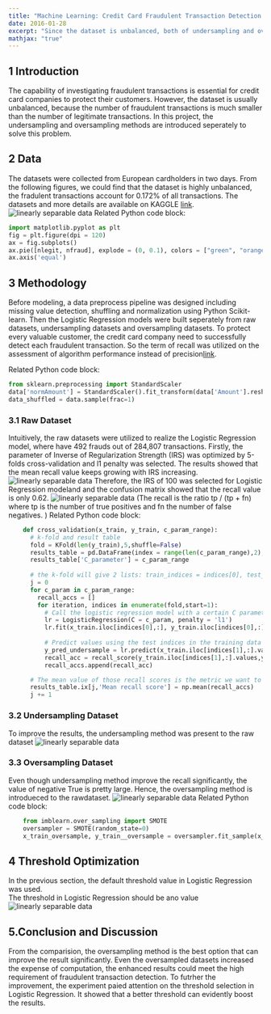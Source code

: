 ```yaml
---
title: "Machine Learning: Credit Card Fraudulent Transaction Detection using Python"
date: 2016-01-28
excerpt: "Since the dataset is unbalanced, both of undersampling and oversampling methods are applied to detect fraudulent transactions."
mathjax: "true"
---
```

## 1 Introduction
The capability of investigating fraudulent transactions is essential for credit card companies to protect their customers. However, the dataset is usually unbalanced, because the number of fraudulent transactions is much smaller than the number of legitimate transactions. In this project, the undersampling and oversampling methods are introduced seperately to solve this problem. 
  
## 2 Data  
The datasets were collected from European cardholders in two days. From the following figures, we could find that the dataset is highly unbalanced, the fradulent transactions account for 0.172% of all transactions. The datasets and more details are available on KAGGLE [link](https://www.kaggle.com/mlg-ulb/creditcardfraud).
<img src="{{ site.url }}{{ site.baseurl }}/images/ml_creditcard/1_1.png" alt="linearly separable data">
Related Python code block:
```python
import matplotlib.pyplot as plt
fig = plt.figure(dpi = 120)
ax = fig.subplots()
ax.pie([nlegit, nfraud], explode = (0, 0.1), colors = ["green", "orange"], labels = ('Normal Transactions','Fraudulent Transactions'), autopct='%0.3f%%', shadow=False, startangle=135)
ax.axis('equal')
```

## 3 Methodology
Before modeling, a data preprocess pipeline was designed including missing value detection, shuffling and normalization using Python Scikit-learn. Then the Logistic Regression models were built seperately from raw datasets, undersampling datasets and oversampling datasets. To protect every valuable customer, the credit card company need to successfully detect each fraudulent transaction. So the term of recall was utilized on the assessment of algorithm performance instead of precision[link](http://scikit-learn.org/stable/auto_examples/model_selection/plot_precision_recall.html). 

Related Python code block:
```python
from sklearn.preprocessing import StandardScaler
data['normAmount'] = StandardScaler().fit_transform(data['Amount'].reshape(-1,1))
data_shuffled = data.sample(frac=1)
```

### 3.1 Raw Dataset
Intuitively, the raw datasets were utilized to realize the Logistic Regression model, where have 492 frauds out of 284,807 transactions. Firstly, the parameter of Inverse of Regularization Strength (IRS) was optimized by 5-folds cross-validation and l1 penalty was selected. The results showed that the mean recall value keeps growing with IRS increasing.
<img src="{{ site.url }}{{ site.baseurl }}/images/ml_creditcard/2_1_cparam.png" alt="linearly separable data">
Therefore, the IRS of 100 was selected for Logistic Regression modeland and the confusion matrix showed that the recall value is only 0.62. 
<img src="{{ site.url }}{{ site.baseurl }}/images/ml_creditcard/2_1.png" alt="linearly separable data">
(The recall is the ratio tp / (tp + fn) where tp is the number of true positives and fn the number of false negatives. )
Related Python code block:
```python
    def cross_validation(x_train, y_train, c_param_range):
      # k-fold and result table
      fold = KFold(len(y_train),5,shuffle=False) 
      results_table = pd.DataFrame(index = range(len(c_param_range),2), columns = ['C_parameter','Mean recall score'])
      results_table['C_parameter'] = c_param_range
      
      # the k-fold will give 2 lists: train_indices = indices[0], test_indices = indices[1]
      j = 0
      for c_param in c_param_range:
        recall_accs = []
        for iteration, indices in enumerate(fold,start=1):
          # Call the logistic regression model with a certain C parameter
          lr = LogisticRegression(C = c_param, penalty = 'l1')
          lr.fit(x_train.iloc[indices[0],:], y_train.iloc[indices[0],:].values.ravel()) 
          
          # Predict values using the test indices in the training data
          y_pred_undersample = lr.predict(x_train.iloc[indices[1],:].values)
          recall_acc = recall_score(y_train.iloc[indices[1],:].values,y_pred_undersample)
          recall_accs.append(recall_acc)

      # The mean value of those recall scores is the metric we want to save and get hold of.
      results_table.ix[j,'Mean recall score'] = np.mean(recall_accs)
      j += 1
```

### 3.2 Undersampling Dataset
To improve the results, the undersampling method was present to the raw dataset
<img src="{{ site.url }}{{ site.baseurl }}/images/ml_creditcard/2_2.png" alt="linearly separable data">

### 3.3 Oversampling Dataset
Even though undersampling method improve the recall significantly, the value of negative True is pretty large. Hence, the oversampling method is introdueced to the rawdataset. 
<img src="{{ site.url }}{{ site.baseurl }}/images/ml_creditcard/2_3.png" alt="linearly separable data">
Related Python code block:
```python
    from imblearn.over_sampling import SMOTE
    oversampler = SMOTE(random_state=0)
    x_train_oversample, y_train__oversample = oversampler.fit_sample(x_train, y_train)
```

## 4 Threshold Optimization
In the previous section, the default threshold value in Logistic Regression was used.  
The threshold in Logistic Regression should be ano value 
<img src="{{ site.url }}{{ site.baseurl }}/images/ml_creditcard/3_1.png" alt="linearly separable data">

## 5.Conclusion and Discussion
From the comparision, the oversampling method is the best option that can improve the result significantly. Even the oversampled datasets increased the expense of computation, the enhanced results could meet the high requirement of fraudulent transaction detection. To futrher the improvement, the experiment paied attention on the threshold selection in Logistic Regression. It showed that a better threshold can evidently boost the results. 
